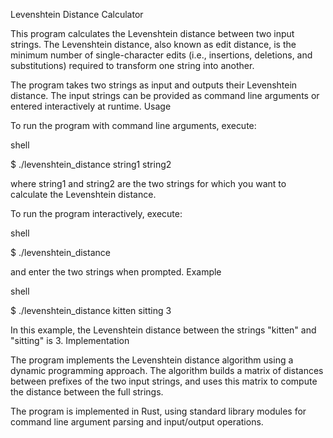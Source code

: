 Levenshtein Distance Calculator

This program calculates the Levenshtein distance between two input strings. The Levenshtein distance, also known as edit distance, is the minimum number of single-character edits (i.e., insertions, deletions, and substitutions) required to transform one string into another.

The program takes two strings as input and outputs their Levenshtein distance. The input strings can be provided as command line arguments or entered interactively at runtime.
Usage

To run the program with command line arguments, execute:

shell

$ ./levenshtein_distance string1 string2

where string1 and string2 are the two strings for which you want to calculate the Levenshtein distance.

To run the program interactively, execute:

shell

$ ./levenshtein_distance

and enter the two strings when prompted.
Example

shell

$ ./levenshtein_distance kitten sitting
3

In this example, the Levenshtein distance between the strings "kitten" and "sitting" is 3.
Implementation

The program implements the Levenshtein distance algorithm using a dynamic programming approach. The algorithm builds a matrix of distances between prefixes of the two input strings, and uses this matrix to compute the distance between the full strings.

The program is implemented in Rust, using standard library modules for command line argument parsing and input/output operations.
